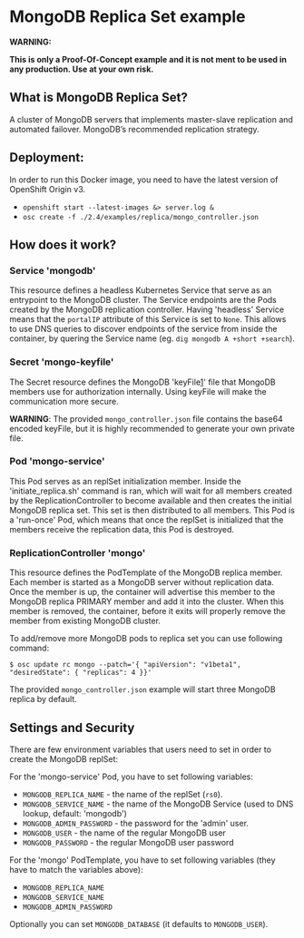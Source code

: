 # MongoDB Replica Set example

**WARNING:**

**This is only a Proof-Of-Concept example and it is not ment to be used in any
production. Use at your own risk.**

## What is MongoDB Replica Set?

A cluster of MongoDB servers that implements master-slave replication and automated failover.
MongoDB’s recommended replication strategy.

## Deployment:

In order to run this Docker image, you need to have the latest version of
OpenShift Origin v3.

* `openshift start --latest-images &> server.log &`
* `osc create -f ./2.4/examples/replica/mongo_controller.json`

## How does it work?

### Service 'mongodb'

This resource defines a headless Kubernetes Service that serve as an entrypoint
to the MongoDB cluster. The Service endpoints are the Pods created by the
MongoDB replication controller.
Having 'headless' Service means that the `portalIP` attribute of this Service is
set to `None`. This allows to use DNS queries to discover endpoints of the
service from inside the container, by quering the Service name (eg. `dig mongodb
A +short +search`).

### Secret 'mongo-keyfile'

The Secret resource defines the MongoDB 'keyFile[1](http://docs.mongodb.org/manual/tutorial/generate-key-file)' file that MongoDB members use for authorization internally.
Using keyFile will make the communication more secure.

**WARNING**: The provided `mongo_controller.json` file contains the base64 encoded keyFile, but it is highly recommended to generate your own private file.

### Pod 'mongo-service'

This Pod serves as an replSet initialization member. Inside the
'initiate_replica.sh' command is ran, which will wait for all members created by
the ReplicationController to become available and then creates the initial
MongoDB replica set. This set is then distributed to all members.
This Pod is a 'run-once' Pod, which means that once the replSet is initialized
that the members receive the replication data, this Pod is destroyed.

### ReplicationController 'mongo'

This resource defines the PodTemplate of the MongoDB replica member. Each member
is started as a MongoDB server without replication data. Once the member is up,
the container will advertise this member to the MongoDB replica PRIMARY member
and add it into the cluster.
When this member is removed, the container, before it exits will properly remove
the member from existing MongoDB cluster.

To add/remove more MongoDB pods to replica set you can use following command:

```
$ osc update rc mongo --patch='{ "apiVersion": "v1beta1", "desiredState": { "replicas": 4 }}'
```

The provided `mongo_controller.json` example will start three MongoDB replica by
default.

## Settings and Security

There are few environment variables that users need to set in order to create
the MongoDB replSet:

For the 'mongo-service' Pod, you have to set following variables:

* `MONGODB_REPLICA_NAME` - the name of the replSet (`rs0`).
* `MONGODB_SERVICE_NAME` - the name of the MongoDB Service (used to DNS lookup, default: 'mongodb')
* `MONGODB_ADMIN_PASSWORD` - the password for the 'admin' user.
* `MONGODB_USER` - the name of the regular MongoDB user
* `MONGODB_PASSWORD` - the regular MongoDB user password

For the 'mongo' PodTemplate, you have to set following variables (they have to
match the variables above):

* `MONGODB_REPLICA_NAME`
* `MONGODB_SERVICE_NAME`
* `MONGODB_ADMIN_PASSWORD`

Optionally you can set `MONGODB_DATABASE` (it defaults to `MONGODB_USER`).
